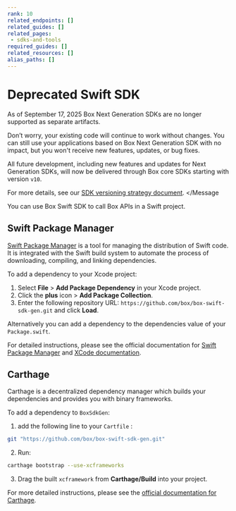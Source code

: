 ```yaml
---
rank: 10
related_endpoints: []
related_guides: []
related_pages:
 - sdks-and-tools
required_guides: []
related_resources: []
alias_paths: []
---
```


# Deprecated Swift SDK

<Message type='warning'>
  As of September 17, 2025 Box Next Generation SDKs are no longer supported as separate artifacts.

  Don’t worry, your existing code will continue to work without changes. You can still use your applications based on Box Next Generation SDK with no impact, but you won't receive new features, updates, or bug fixes.

  All future development, including new features and updates for Next Generation SDKs, will now be delivered through Box core SDKs starting with version `v10`.

  For more details, see our [SDK versioning strategy document][versioning].
</Message

You can use Box Swift SDK to call Box APIs in a Swift
project.

## Swift Package Manager

[Swift Package Manager][spm] is a tool for managing the distribution of Swift code. It is integrated with the Swift build system to automate the process of downloading, compiling, and linking dependencies.

To add a dependency to your Xcode project:

1. Select **File** > **Add Package Dependency** in your Xcode project.
2. Click the **plus** icon > **Add Package Collection**.
2. Enter the following repository URL: `https://github.com/box/box-swift-sdk-gen.git` and click **Load**.

Alternatively you can add a dependency to the dependencies value of your `Package.swift`.

For detailed instructions, please see the official documentation for [Swift Package Manager][spm] and [XCode documentation][xcode].

## Carthage

Carthage is a decentralized dependency manager which builds your dependencies and provides you with binary frameworks.

To add a dependency to `BoxSdkGen`:

1. add the following line to your `Cartfile` :

```bash
git "https://github.com/box/box-swift-sdk-gen.git"
```

2. Run:

```bash
carthage bootstrap --use-xcframeworks
```

3. Drag the built `xcframework` from **Carthage/Build** into your project.

For more detailed instructions, please see the [official documentation for Carthage][carthage].

[spm]: https://www.swift.org/documentation/package-manager/
[xcode]: https://developer.apple.com/documentation/xcode/adding-package-dependencies-to-your-app
[carthage]: https://github.com/Carthage/Carthage#adding-frameworks-to-an-application
[versioning]: g://tooling/sdks/sdk-versioning